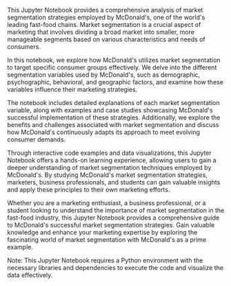 

This Jupyter Notebook provides a comprehensive analysis of market segmentation strategies employed by McDonald's, one of the world's leading fast-food chains. Market segmentation is a crucial aspect of marketing that involves dividing a broad market into smaller, more manageable segments based on various characteristics and needs of consumers.

In this notebook, we explore how McDonald's utilizes market segmentation to target specific consumer groups effectively. We delve into the different segmentation variables used by McDonald's, such as demographic, psychographic, behavioral, and geographic factors, and examine how these variables influence their marketing strategies.

The notebook includes detailed explanations of each market segmentation variable, along with examples and case studies showcasing McDonald's successful implementation of these strategies. Additionally, we explore the benefits and challenges associated with market segmentation and discuss how McDonald's continuously adapts its approach to meet evolving consumer demands.

Through interactive code examples and data visualizations, this Jupyter Notebook offers a hands-on learning experience, allowing users to gain a deeper understanding of market segmentation techniques employed by McDonald's. By studying McDonald's market segmentation strategies, marketers, business professionals, and students can gain valuable insights and apply these principles to their own marketing efforts.

Whether you are a marketing enthusiast, a business professional, or a student looking to understand the importance of market segmentation in the fast-food industry, this Jupyter Notebook provides a comprehensive guide to McDonald's successful market segmentation strategies. Gain valuable knowledge and enhance your marketing expertise by exploring the fascinating world of market segmentation with McDonald's as a prime example.

Note: This Jupyter Notebook requires a Python environment with the necessary libraries and dependencies to execute the code and visualize the data effectively.
